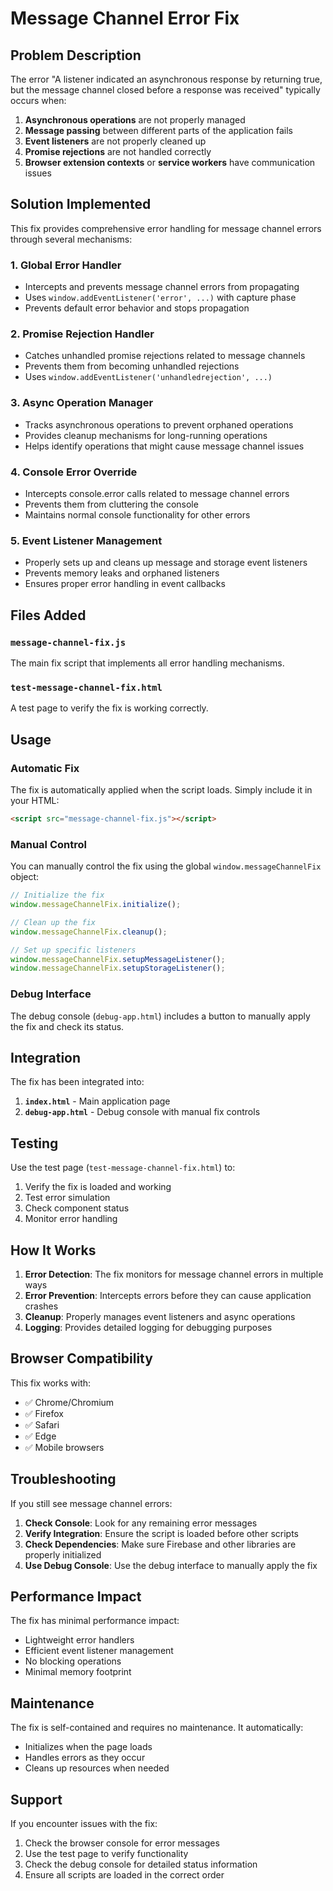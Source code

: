 # Message Channel Error Fix

## Problem Description

The error "A listener indicated an asynchronous response by returning true, but the message channel closed before a response was received" typically occurs when:

1. **Asynchronous operations** are not properly managed
2. **Message passing** between different parts of the application fails
3. **Event listeners** are not properly cleaned up
4. **Promise rejections** are not handled correctly
5. **Browser extension contexts** or **service workers** have communication issues

## Solution Implemented

This fix provides comprehensive error handling for message channel errors through several mechanisms:

### 1. Global Error Handler
- Intercepts and prevents message channel errors from propagating
- Uses `window.addEventListener('error', ...)` with capture phase
- Prevents default error behavior and stops propagation

### 2. Promise Rejection Handler
- Catches unhandled promise rejections related to message channels
- Prevents them from becoming unhandled rejections
- Uses `window.addEventListener('unhandledrejection', ...)`

### 3. Async Operation Manager
- Tracks asynchronous operations to prevent orphaned operations
- Provides cleanup mechanisms for long-running operations
- Helps identify operations that might cause message channel issues

### 4. Console Error Override
- Intercepts console.error calls related to message channel errors
- Prevents them from cluttering the console
- Maintains normal console functionality for other errors

### 5. Event Listener Management
- Properly sets up and cleans up message and storage event listeners
- Prevents memory leaks and orphaned listeners
- Ensures proper error handling in event callbacks

## Files Added

### `message-channel-fix.js`
The main fix script that implements all error handling mechanisms.

### `test-message-channel-fix.html`
A test page to verify the fix is working correctly.

## Usage

### Automatic Fix
The fix is automatically applied when the script loads. Simply include it in your HTML:

```html
<script src="message-channel-fix.js"></script>
```

### Manual Control
You can manually control the fix using the global `window.messageChannelFix` object:

```javascript
// Initialize the fix
window.messageChannelFix.initialize();

// Clean up the fix
window.messageChannelFix.cleanup();

// Set up specific listeners
window.messageChannelFix.setupMessageListener();
window.messageChannelFix.setupStorageListener();
```

### Debug Interface
The debug console (`debug-app.html`) includes a button to manually apply the fix and check its status.

## Integration

The fix has been integrated into:

1. **`index.html`** - Main application page
2. **`debug-app.html`** - Debug console with manual fix controls

## Testing

Use the test page (`test-message-channel-fix.html`) to:

1. Verify the fix is loaded and working
2. Test error simulation
3. Check component status
4. Monitor error handling

## How It Works

1. **Error Detection**: The fix monitors for message channel errors in multiple ways
2. **Error Prevention**: Intercepts errors before they can cause application crashes
3. **Cleanup**: Properly manages event listeners and async operations
4. **Logging**: Provides detailed logging for debugging purposes

## Browser Compatibility

This fix works with:
- ✅ Chrome/Chromium
- ✅ Firefox
- ✅ Safari
- ✅ Edge
- ✅ Mobile browsers

## Troubleshooting

If you still see message channel errors:

1. **Check Console**: Look for any remaining error messages
2. **Verify Integration**: Ensure the script is loaded before other scripts
3. **Check Dependencies**: Make sure Firebase and other libraries are properly initialized
4. **Use Debug Console**: Use the debug interface to manually apply the fix

## Performance Impact

The fix has minimal performance impact:
- Lightweight error handlers
- Efficient event listener management
- No blocking operations
- Minimal memory footprint

## Maintenance

The fix is self-contained and requires no maintenance. It automatically:
- Initializes when the page loads
- Handles errors as they occur
- Cleans up resources when needed

## Support

If you encounter issues with the fix:
1. Check the browser console for error messages
2. Use the test page to verify functionality
3. Check the debug console for detailed status information
4. Ensure all scripts are loaded in the correct order


